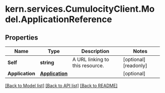 
# kern.services.CumulocityClient.Model.ApplicationReference

## Properties

Name | Type | Description | Notes
------------ | ------------- | ------------- | -------------
**Self** | **string** | A URL linking to this resource. | [optional] [readonly] 
**Application** | [**Application**](Application.md) |  | [optional] 

[[Back to Model list]](../README.md#documentation-for-models)
[[Back to API list]](../README.md#documentation-for-api-endpoints)
[[Back to README]](../README.md)

